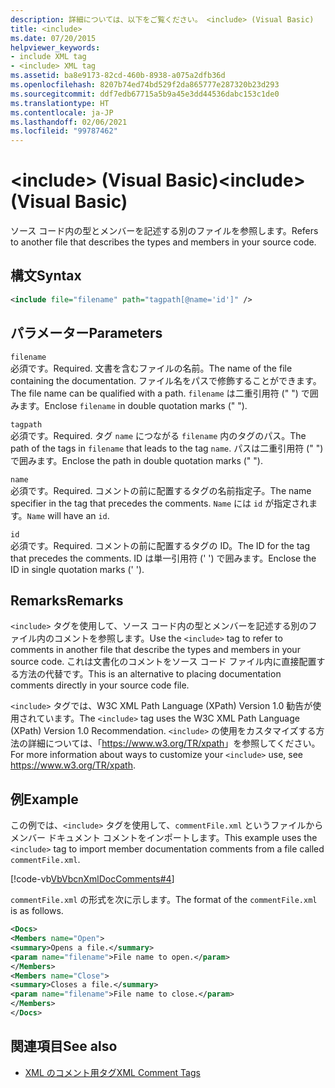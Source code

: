 ```yaml
---
description: 詳細については、以下をご覧ください。 <include> (Visual Basic)
title: <include>
ms.date: 07/20/2015
helpviewer_keywords:
- include XML tag
- <include> XML tag
ms.assetid: ba8e9173-82cd-460b-8938-a075a2dfb36d
ms.openlocfilehash: 8207b74ed74bd529f2da865777e287320b23d293
ms.sourcegitcommit: ddf7edb67715a5b9a45e3dd44536dabc153c1de0
ms.translationtype: HT
ms.contentlocale: ja-JP
ms.lasthandoff: 02/06/2021
ms.locfileid: "99787462"
---
```

# <a name="include-visual-basic"></a><span data-ttu-id="b9d48-103">\<include> (Visual Basic)</span><span class="sxs-lookup"><span data-stu-id="b9d48-103">\<include> (Visual Basic)</span></span>

<span data-ttu-id="b9d48-104">ソース コード内の型とメンバーを記述する別のファイルを参照します。</span><span class="sxs-lookup"><span data-stu-id="b9d48-104">Refers to another file that describes the types and members in your source code.</span></span>  
  
## <a name="syntax"></a><span data-ttu-id="b9d48-105">構文</span><span class="sxs-lookup"><span data-stu-id="b9d48-105">Syntax</span></span>  
  
```xml  
<include file="filename" path="tagpath[@name='id']" />  
```  
  
## <a name="parameters"></a><span data-ttu-id="b9d48-106">パラメーター</span><span class="sxs-lookup"><span data-stu-id="b9d48-106">Parameters</span></span>  

 `filename`  
 <span data-ttu-id="b9d48-107">必須です。</span><span class="sxs-lookup"><span data-stu-id="b9d48-107">Required.</span></span> <span data-ttu-id="b9d48-108">文書を含むファイルの名前。</span><span class="sxs-lookup"><span data-stu-id="b9d48-108">The name of the file containing the documentation.</span></span> <span data-ttu-id="b9d48-109">ファイル名をパスで修飾することができます。</span><span class="sxs-lookup"><span data-stu-id="b9d48-109">The file name can be qualified with a path.</span></span> <span data-ttu-id="b9d48-110">`filename` は二重引用符 (" ") で囲みます。</span><span class="sxs-lookup"><span data-stu-id="b9d48-110">Enclose `filename` in double quotation marks (" ").</span></span>  
  
 `tagpath`  
 <span data-ttu-id="b9d48-111">必須です。</span><span class="sxs-lookup"><span data-stu-id="b9d48-111">Required.</span></span> <span data-ttu-id="b9d48-112">タグ `name` につながる `filename` 内のタグのパス。</span><span class="sxs-lookup"><span data-stu-id="b9d48-112">The path of the tags in `filename` that leads to the tag `name`.</span></span> <span data-ttu-id="b9d48-113">パスは二重引用符 (" ") で囲みます。</span><span class="sxs-lookup"><span data-stu-id="b9d48-113">Enclose the path in double quotation marks (" ").</span></span>  
  
 `name`  
 <span data-ttu-id="b9d48-114">必須です。</span><span class="sxs-lookup"><span data-stu-id="b9d48-114">Required.</span></span> <span data-ttu-id="b9d48-115">コメントの前に配置するタグの名前指定子。</span><span class="sxs-lookup"><span data-stu-id="b9d48-115">The name specifier in the tag that precedes the comments.</span></span> <span data-ttu-id="b9d48-116">`Name` には `id` が指定されます。</span><span class="sxs-lookup"><span data-stu-id="b9d48-116">`Name` will have an `id`.</span></span>  
  
 `id`  
 <span data-ttu-id="b9d48-117">必須です。</span><span class="sxs-lookup"><span data-stu-id="b9d48-117">Required.</span></span> <span data-ttu-id="b9d48-118">コメントの前に配置するタグの ID。</span><span class="sxs-lookup"><span data-stu-id="b9d48-118">The ID for the tag that precedes the comments.</span></span> <span data-ttu-id="b9d48-119">ID は単一引用符 (' ') で囲みます。</span><span class="sxs-lookup"><span data-stu-id="b9d48-119">Enclose the ID in single quotation marks (' ').</span></span>  
  
## <a name="remarks"></a><span data-ttu-id="b9d48-120">Remarks</span><span class="sxs-lookup"><span data-stu-id="b9d48-120">Remarks</span></span>  

 <span data-ttu-id="b9d48-121">`<include>` タグを使用して、ソース コード内の型とメンバーを記述する別のファイル内のコメントを参照します。</span><span class="sxs-lookup"><span data-stu-id="b9d48-121">Use the `<include>` tag to refer to comments in another file that describe the types and members in your source code.</span></span> <span data-ttu-id="b9d48-122">これは文書化のコメントをソース コード ファイル内に直接配置する方法の代替です。</span><span class="sxs-lookup"><span data-stu-id="b9d48-122">This is an alternative to placing documentation comments directly in your source code file.</span></span>  
  
 <span data-ttu-id="b9d48-123">`<include>` タグでは、W3C XML Path Language (XPath) Version 1.0 勧告が使用されています。</span><span class="sxs-lookup"><span data-stu-id="b9d48-123">The `<include>` tag uses the W3C XML Path Language (XPath) Version 1.0 Recommendation.</span></span> <span data-ttu-id="b9d48-124">`<include>` の使用をカスタマイズする方法の詳細については、「<https://www.w3.org/TR/xpath>」を参照してください。</span><span class="sxs-lookup"><span data-stu-id="b9d48-124">For more information about ways to customize your `<include>` use, see <https://www.w3.org/TR/xpath>.</span></span>  
  
## <a name="example"></a><span data-ttu-id="b9d48-125">例</span><span class="sxs-lookup"><span data-stu-id="b9d48-125">Example</span></span>  

 <span data-ttu-id="b9d48-126">この例では、`<include>` タグを使用して、`commentFile.xml` というファイルからメンバー ドキュメント コメントをインポートします。</span><span class="sxs-lookup"><span data-stu-id="b9d48-126">This example uses the `<include>` tag to import member documentation comments from a file called `commentFile.xml`.</span></span>  
  
 [!code-vb[VbVbcnXmlDocComments#4](~/samples/snippets/visualbasic/VS_Snippets_VBCSharp/VbVbcnXmlDocComments/VB/Class1.vb#4)]  
  
 <span data-ttu-id="b9d48-127">`commentFile.xml` の形式を次に示します。</span><span class="sxs-lookup"><span data-stu-id="b9d48-127">The format of the `commentFile.xml` is as follows.</span></span>  
  
```xml  
<Docs>  
<Members name="Open">  
<summary>Opens a file.</summary>  
<param name="filename">File name to open.</param>  
</Members>  
<Members name="Close">  
<summary>Closes a file.</summary>  
<param name="filename">File name to close.</param>  
</Members>  
</Docs>  
```  
  
## <a name="see-also"></a><span data-ttu-id="b9d48-128">関連項目</span><span class="sxs-lookup"><span data-stu-id="b9d48-128">See also</span></span>

- [<span data-ttu-id="b9d48-129">XML のコメント用タグ</span><span class="sxs-lookup"><span data-stu-id="b9d48-129">XML Comment Tags</span></span>](index.md)
